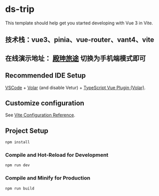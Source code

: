 # ds-trip

This template should help get you started developing with Vue 3 in Vite.

## 技术栈：vue3、pinia、vue-router、vant4、vite

## 在线演示地址： [殿珅旅途](http://101.201.35.49)   切换为手机端模式即可

## Recommended IDE Setup

[VSCode](https://code.visualstudio.com/) + [Volar](https://marketplace.visualstudio.com/items?itemName=Vue.volar) (and disable Vetur) + [TypeScript Vue Plugin (Volar)](https://marketplace.visualstudio.com/items?itemName=Vue.vscode-typescript-vue-plugin).

## Customize configuration

See [Vite Configuration Reference](https://vitejs.dev/config/).

## Project Setup

```sh
npm install
```

### Compile and Hot-Reload for Development

```sh
npm run dev
```

### Compile and Minify for Production

```sh
npm run build
```
